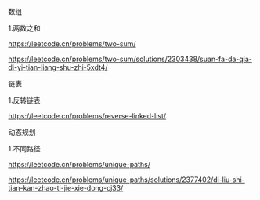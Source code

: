 数组

1.两数之和

https://leetcode.cn/problems/two-sum/

https://leetcode.cn/problems/two-sum/solutions/2303438/suan-fa-da-qia-di-yi-tian-liang-shu-zhi-5xdt4/

链表

1.反转链表

https://leetcode.cn/problems/reverse-linked-list/



动态规划

1.不同路径 

https://leetcode.cn/problems/unique-paths/

https://leetcode.cn/problems/unique-paths/solutions/2377402/di-liu-shi-tian-kan-zhao-ti-jie-xie-dong-cj33/
